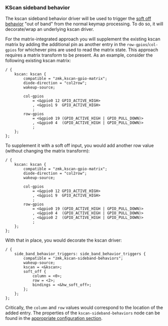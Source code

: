 ### KScan sideband behavior

The kscan sideband behavior driver will be used to trigger the [soft off behavior](../../../keymaps/behaviors/soft-off.md) "out of band" from the normal keymap processing. To do so, it will decorate/wrap an underlying kscan driver.

For the matrix-integrated approach you will supplement the existing kscan matrix by adding the additional pin as another entry in
the `row-gpios`/`col-gpios` for whichever pins are used to read the matrix state. This approach requires a matrix transform to be present. As an example, consider the following existing kscan matrix:

```dts
/ {
    kscan: kscan {
        compatible = "zmk,kscan-gpio-matrix";
        diode-direction = "col2row";
        wakeup-source;

        col-gpios
            = <&gpio0 12 GPIO_ACTIVE_HIGH>
            , <&gpio1 9  GPIO_ACTIVE_HIGH>
            ;
        row-gpios
            = <&gpio0 19 (GPIO_ACTIVE_HIGH | GPIO_PULL_DOWN)>
            , <&gpio0 4  (GPIO_ACTIVE_HIGH | GPIO_PULL_DOWN)>
            ;
    };
};
```

To supplement it with a soft off input, you would add another row value (without changing the matrix transform):

```dts
/ {
    kscan: kscan {
        compatible = "zmk,kscan-gpio-matrix";
        diode-direction = "col2row";
        wakeup-source;

        col-gpios
            = <&gpio0 12 GPIO_ACTIVE_HIGH>
            , <&gpio1 9  GPIO_ACTIVE_HIGH>
            ;
        row-gpios
            = <&gpio0 19 (GPIO_ACTIVE_HIGH | GPIO_PULL_DOWN)>
            , <&gpio0 4  (GPIO_ACTIVE_HIGH | GPIO_PULL_DOWN)>
            , <&gpio0 2  (GPIO_ACTIVE_HIGH | GPIO_PULL_DOWN)>
            ;
    };
};
```

With that in place, you would decorate the kscan driver:

```dts
/ {
    side_band_behavior_triggers: side_band_behavior_triggers {
        compatible = "zmk,kscan-sideband-behaviors";
        wakeup-source;
        kscan = <&kscan>;
        soft_off {
            column = <0>;
            row = <2>;
            bindings = <&hw_soft_off>;
        };
    };
};
```

Critically, the `column` and `row` values would correspond to the location of the added entry. The properties of the `kscan-sideband-behaviors` node can be found in the [appropriate configuration section](../../../config/kscan.md#kscan-sideband-behavior-driver).
